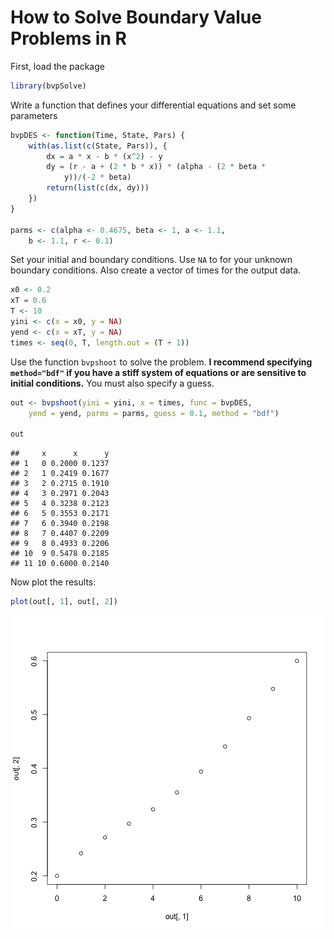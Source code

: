 How to Solve Boundary Value Problems in R
=========================================

First, load the package



```r
library(bvpSolve)
```





Write a function that defines your differential equations and set some parameters


```r
bvpDES <- function(Time, State, Pars) {
    with(as.list(c(State, Pars)), {
        dx = a * x - b * (x^2) - y
        dy = (r - a + (2 * b * x)) * (alpha - (2 * beta * 
            y))/(-2 * beta)
        return(list(c(dx, dy)))
    })
}

parms <- c(alpha <- 0.4675, beta <- 1, a <- 1.1, 
    b <- 1.1, r <- 0.1)
```




Set your initial and boundary conditions.  Use `NA` to for your unknown boundary conditions.  Also create a vector of times for the output data.



```r
x0 <- 0.2
xT = 0.6
T <- 10
yini <- c(x = x0, y = NA)
yend <- c(x = xT, y = NA)
times <- seq(0, T, length.out = (T + 1))
```




Use the function `bvpshoot` to solve the problem.  **I recommend specifying `method="bdf"` if you have a stiff system of equations or are sensitive to initial conditions.**  You must also specify a guess.



```r
out <- bvpshoot(yini = yini, x = times, func = bvpDES, 
    yend = yend, parms = parms, guess = 0.1, method = "bdf")

out
```



```
##     x      x      y
## 1   0 0.2000 0.1237
## 2   1 0.2419 0.1677
## 3   2 0.2715 0.1910
## 4   3 0.2971 0.2043
## 5   4 0.3238 0.2123
## 6   5 0.3553 0.2171
## 7   6 0.3940 0.2198
## 8   7 0.4407 0.2209
## 9   8 0.4933 0.2206
## 10  9 0.5478 0.2185
## 11 10 0.6000 0.2140
```




Now plot the results:



```r
plot(out[, 1], out[, 2])
```

![plot of chunk unnamed-chunk-5](unnamed-chunk-5.png) 

